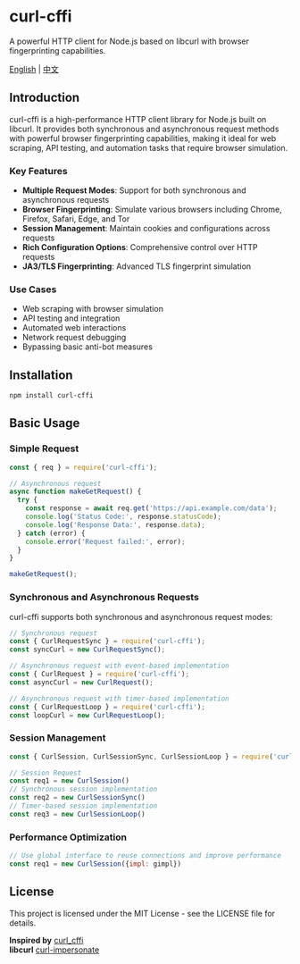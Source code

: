 # curl-cffi

A powerful HTTP client for Node.js based on libcurl with browser fingerprinting capabilities.

[English](https://github.com/tocha688/curl-cffi-node/blob/main/README.md) | [中文](https://github.com/tocha688/curl-cffi-node/blob/main/README.zh.md)

<a name="english"></a>

## Introduction

curl-cffi is a high-performance HTTP client library for Node.js built on libcurl. It provides both synchronous and asynchronous request methods with powerful browser fingerprinting capabilities, making it ideal for web scraping, API testing, and automation tasks that require browser simulation.

### Key Features

- **Multiple Request Modes**: Support for both synchronous and asynchronous requests
- **Browser Fingerprinting**: Simulate various browsers including Chrome, Firefox, Safari, Edge, and Tor
- **Session Management**: Maintain cookies and configurations across requests
- **Rich Configuration Options**: Comprehensive control over HTTP requests
- **JA3/TLS Fingerprinting**: Advanced TLS fingerprint simulation

### Use Cases

- Web scraping with browser simulation
- API testing and integration
- Automated web interactions
- Network request debugging
- Bypassing basic anti-bot measures

## Installation

```bash
npm install curl-cffi
```

## Basic Usage

### Simple Request

```javascript
const { req } = require('curl-cffi');

// Asynchronous request
async function makeGetRequest() {
  try {
    const response = await req.get('https://api.example.com/data');
    console.log('Status Code:', response.statusCode);
    console.log('Response Data:', response.data);
  } catch (error) {
    console.error('Request failed:', error);
  }
}

makeGetRequest();
```

### Synchronous and Asynchronous Requests

curl-cffi supports both synchronous and asynchronous request modes:

```javascript
// Synchronous request
const { CurlRequestSync } = require('curl-cffi');
const syncCurl = new CurlRequestSync();

// Asynchronous request with event-based implementation
const { CurlRequest } = require('curl-cffi');
const asyncCurl = new CurlRequest();

// Asynchronous request with timer-based implementation
const { CurlRequestLoop } = require('curl-cffi');
const loopCurl = new CurlRequestLoop();
```

### Session Management

```javascript
const { CurlSession, CurlSessionSync, CurlSessionLoop } = require('curl-cffi');

// Session Request
const req1 = new CurlSession()
// Synchronous session implementation
const req2 = new CurlSessionSync()
// Timer-based session implementation
const req3 = new CurlSessionLoop()
```

### Performance Optimization

```javascript
// Use global interface to reuse connections and improve performance
const req1 = new CurlSession({impl: gimpl})
```

## License

This project is licensed under the MIT License - see the LICENSE file for details.

**Inspired by** [curl_cffi](https://github.com/lexiforest/curl_cffi)  
**libcurl** [curl-impersonate](https://github.com/lexiforest/curl-impersonate)
